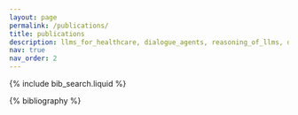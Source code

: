 ```yaml
---
layout: page
permalink: /publications/
title: publications
description: llms_for_healthcare, dialogue_agents, reasoning_of_llms, disease_diagnosis, code_generation, digital_agents, personalized_agents. 
nav: true
nav_order: 2
---
```


<!-- _pages/publications.md -->

<!-- Bibsearch Feature -->

{% include bib_search.liquid %}

<div class="publications">

{% bibliography %}

</div>
